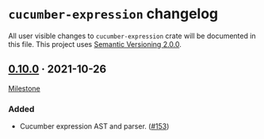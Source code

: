 `cucumber-expression` changelog
============================

All user visible changes to `cucumber-expression` crate will be documented in this file. This project uses [Semantic Versioning 2.0.0].




## [0.10.0] · 2021-10-26
[0.10.0]: /../../tree/v0.10.0/expression

[Milestone](/../../milestone/2)

### Added

- Cucumber expression AST and parser. ([#153])

[#153]: /../../pull/153




[Semantic Versioning 2.0.0]: https://semver.org
